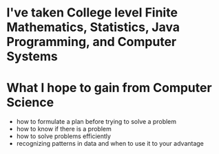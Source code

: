 # I've taken College level Finite Mathematics, Statistics, Java Programming, and Computer Systems

# What I hope to gain from Computer Science
* how to formulate a plan before trying to solve a problem
* how to know if there is a problem
* how to solve problems efficiently
* recognizing patterns in data and when to use it to your advantage
